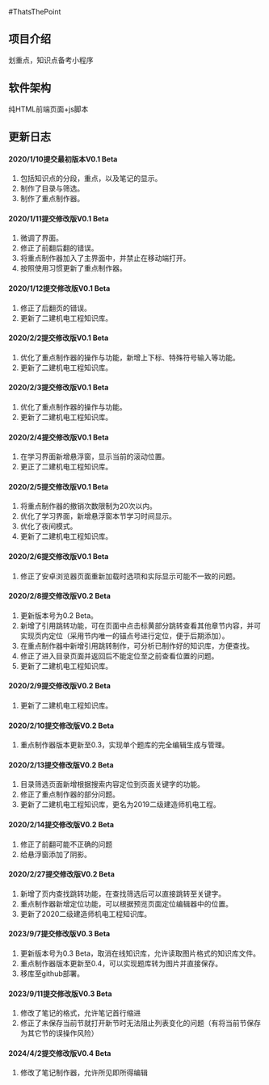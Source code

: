 #ThatsThePoint

## 项目介绍
划重点，知识点备考小程序

## 软件架构
纯HTML前端页面+js脚本

## 更新日志
#### 2020/1/10提交最初版本V0.1 Beta
1. 包括知识点的分段，重点，以及笔记的显示。
2. 制作了目录与筛选。
3. 制作了重点制作器。

#### 2020/1/11提交修改版V0.1 Beta
1. 微调了界面。
2. 修正了前翻后翻的错误。
3. 将重点制作器加入了主界面中，并禁止在移动端打开。
4. 按照使用习惯更新了重点制作器。

#### 2020/1/12提交修改版V0.1 Beta
1. 修正了后翻页的错误。
2. 更新了二建机电工程知识库。

#### 2020/2/2提交修改版V0.1 Beta
1. 优化了重点制作器的操作与功能，新增上下标、特殊符号输入等功能。
2. 更新了二建机电工程知识库。

#### 2020/2/3提交修改版V0.1 Beta
1. 优化了重点制作器的操作与功能。
2. 更新了二建机电工程知识库。

#### 2020/2/4提交修改版V0.1 Beta
1. 在学习界面新增悬浮窗，显示当前的滚动位置。
2. 更正了二建机电工程知识库。

#### 2020/2/5提交修改版V0.1 Beta
1. 将重点制作器的撤销次数限制为20次以内。
2. 优化了学习界面，新增悬浮窗本节学习时间显示。
3. 优化了夜间模式。
4. 更新了二建机电工程知识库。

#### 2020/2/6提交修改版V0.1 Beta
1. 修正了安卓浏览器页面重新加载时选项和实际显示可能不一致的问题。

#### 2020/2/8提交修改版V0.2 Beta
1. 更新版本号为0.2 Beta。
2. 新增了引用跳转功能，可在页面中点击标黄部分跳转查看其他章节内容，并可实现页内定位（采用节内唯一的锚点号进行定位，便于后期添加）。
3. 在重点制作器中新增引用跳转制作，可分析已制作好的知识库，方便查找。
4. 修正了进入目录页面并返回后不能定位至之前查看位置的问题。
5. 更新了二建机电工程知识库。

#### 2020/2/9提交修改版V0.2 Beta
1. 更新了二建机电工程知识库。

#### 2020/2/10提交修改版V0.2 Beta
1. 重点制作器版本更新至0.3，实现单个题库的完全编辑生成与管理。

#### 2020/2/13提交修改版V0.2 Beta
1. 目录筛选页面新增根据搜索内容定位到页面关键字的功能。
2. 修正了重点制作器的部分问题。
3. 更新了二建机电工程知识库，更名为2019二级建造师机电工程。

#### 2020/2/14提交修改版V0.2 Beta
1. 修正了前翻可能不正确的问题
2. 给悬浮窗添加了阴影。

#### 2020/2/27提交修改版V0.2 Beta
1. 新增了页内查找跳转功能，在查找筛选后可以直接跳转至关键字。
2. 重点制作器新增定位功能，可以根据预览页面定位编辑器中的位置。
2. 更新了2020二级建造师机电工程知识库。

#### 2023/9/7提交修改版V0.3 Beta
1. 更新版本号为0.3 Beta，取消在线知识库，允许读取图片格式的知识库文件。
2. 重点制作器版本更新至0.4，可以实现题库转为图片并直接保存。
3. 移库至github部署。

#### 2023/9/11提交修改版V0.3 Beta
1. 修改了笔记的格式，允许笔记首行缩进
2. 修正了未保存当前节就打开新节时无法阻止列表变化的问题（有将当前节保存为其它节的误操作风险）

#### 2024/4/2提交修改版V0.4 Beta
1. 修改了笔记制作器，允许所见即所得编辑
